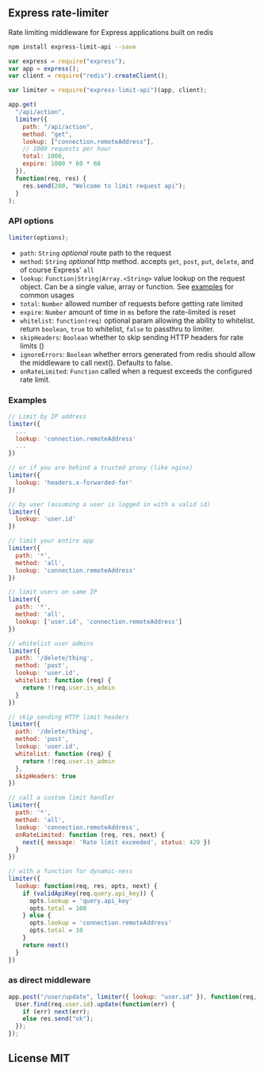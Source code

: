 ## Express rate-limiter

Rate limiting middleware for Express applications built on redis

```sh
npm install express-limit-api --save
```

```js
var express = require("express");
var app = express();
var client = require("redis").createClient();

var limiter = require("express-limit-api")(app, client);

app.get(
  "/api/action",
  limiter({
    path: "/api/action",
    method: "get",
    lookup: ["connection.remoteAddress"],
    // 1000 requests per hour
    total: 1000,
    expire: 1000 * 60 * 60
  }),
  function(req, res) {
    res.send(200, "Welcome to limit request api");
  }
);
```

### API options

```js
limiter(options);
```

- `path`: `String` _optional_ route path to the request
- `method`: `String` _optional_ http method. accepts `get`, `post`, `put`, `delete`, and of course Express' `all`
- `lookup`: `Function|String|Array.<String>` value lookup on the request object. Can be a single value, array or function. See [examples](#examples) for common usages
- `total`: `Number` allowed number of requests before getting rate limited
- `expire`: `Number` amount of time in `ms` before the rate-limited is reset
- `whitelist`: `function(req)` optional param allowing the ability to whitelist. return `boolean`, `true` to whitelist, `false` to passthru to limiter.
- `skipHeaders`: `Boolean` whether to skip sending HTTP headers for rate limits ()
- `ignoreErrors`: `Boolean` whether errors generated from redis should allow the middleware to call next(). Defaults to false.
- `onRateLimited`: `Function` called when a request exceeds the configured rate limit.

### Examples

```js
// Limit by IP address
limiter({
  ...
  lookup: 'connection.remoteAddress'
  ...
})

// or if you are behind a trusted proxy (like nginx)
limiter({
  lookup: 'headers.x-forwarded-for'
})

// by user (assuming a user is logged in with a valid id)
limiter({
  lookup: 'user.id'
})

// limit your entire app
limiter({
  path: '*',
  method: 'all',
  lookup: 'connection.remoteAddress'
})

// limit users on same IP
limiter({
  path: '*',
  method: 'all',
  lookup: ['user.id', 'connection.remoteAddress']
})

// whitelist user admins
limiter({
  path: '/delete/thing',
  method: 'post',
  lookup: 'user.id',
  whitelist: function (req) {
    return !!req.user.is_admin
  }
})

// skip sending HTTP limit headers
limiter({
  path: '/delete/thing',
  method: 'post',
  lookup: 'user.id',
  whitelist: function (req) {
    return !!req.user.is_admin
  },
  skipHeaders: true
})

// call a custom limit handler
limiter({
  path: '*',
  method: 'all',
  lookup: 'connection.remoteAddress',
  onRateLimited: function (req, res, next) {
    next({ message: 'Rate limit exceeded', status: 429 })
  }
})

// with a function for dynamic-ness
limiter({
  lookup: function(req, res, opts, next) {
    if (validApiKey(req.query.api_key)) {
      opts.lookup = 'query.api_key'
      opts.total = 100
    } else {
      opts.lookup = 'connection.remoteAddress'
      opts.total = 10
    }
    return next()
  }
})

```

### as direct middleware

```js
app.post("/user/update", limiter({ lookup: "user.id" }), function(req, res) {
  User.find(req.user.id).update(function(err) {
    if (err) next(err);
    else res.send("ok");
  });
});
```

## License MIT
